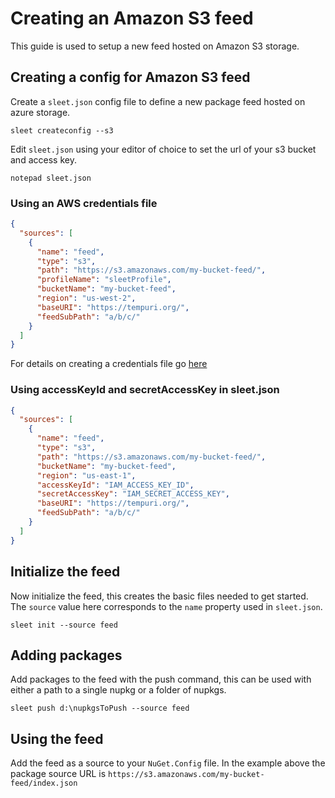 # Creating an Amazon S3 feed

This guide is used to setup a new feed hosted on Amazon S3 storage.

## Creating a config for Amazon S3 feed

Create a `sleet.json` config file to define a new package feed hosted on azure storage.

``sleet createconfig --s3``

Edit `sleet.json` using your editor of choice to set the url of your s3 bucket and access key.

``notepad sleet.json``

### Using an AWS credentials file

```json
{
  "sources": [
    {
      "name": "feed",
      "type": "s3",
      "path": "https://s3.amazonaws.com/my-bucket-feed/",
      "profileName": "sleetProfile",
      "bucketName": "my-bucket-feed",
      "region": "us-west-2",
      "baseURI": "https://tempuri.org/",
      "feedSubPath": "a/b/c/"
    }
  ]
}
```

For details on creating a credentials file go [here](https://docs.aws.amazon.com/sdk-for-net/v2/developer-guide/net-dg-config-creds.html#creds-file)

### Using accessKeyId and secretAccessKey in sleet.json

```json
{
  "sources": [
    {
      "name": "feed",
      "type": "s3",
      "path": "https://s3.amazonaws.com/my-bucket-feed/",
      "bucketName": "my-bucket-feed",
      "region": "us-east-1",
      "accessKeyId": "IAM_ACCESS_KEY_ID",
      "secretAccessKey": "IAM_SECRET_ACCESS_KEY",
      "baseURI": "https://tempuri.org/",
      "feedSubPath": "a/b/c/"
    }
  ]
}
```

## Initialize the feed

Now initialize the feed, this creates the basic files needed to get started. The `source` value here corresponds to the `name` property used in `sleet.json`.

``sleet init --source feed``

## Adding packages

Add packages to the feed with the push command, this can be used with either a path to a single nupkg or a folder of nupkgs.

``sleet push d:\nupkgsToPush --source feed``

## Using the feed

Add the feed as a source to your `NuGet.Config` file. In the example above the package source URL is ``https://s3.amazonaws.com/my-bucket-feed/index.json``